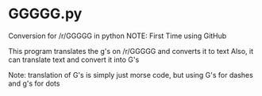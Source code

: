 # GGGGG.py
Conversion for /r/GGGGG in python
NOTE: First Time using GitHub

This program translates the g's on /r/GGGGG and converts it to text
Also, it can translate text and convert it into G's

Note: translation of G's is simply just morse code, but using G's for dashes and g's for dots

